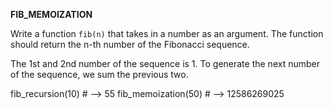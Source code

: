 **FIB_MEMOIZATION**

Write a function `fib(n)` that takes in a number as an argument. The function should return the n-th number of the Fibonacci sequence.

The 1st and 2nd number of the sequence is 1. To generate the next number of the sequence, we sum the previous two.

fib_recursion(10)        # --> 55
fib_memoization(50)      # --> 12586269025